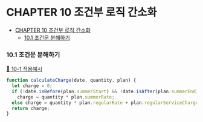 # CHAPTER 10 조건부 로직 간소화

- [CHAPTER 10 조건부 로직 간소화](#chapter-10-조건부-로직-간소화)
  - [10.1 조건문 분해하기](#101-조건문-분해하기)

### 10.1 조건문 분해하기

[📂 10-1 적용예시](./10-1.js)

```js
function calculateCharge(date, quantity, plan) {
  let charge = 0;
  if (!date.isBefore(plan.summerStart) && !date.isAfter(plan.summerEnd))
    charge = quantity * plan.summerRate;
  else charge = quantity * plan.regularRate + plan.regularServiceCharge;
  return charge;
}
```
